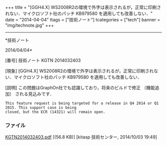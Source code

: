 ﻿+++
title = "[GGH4.X] WS2008R2の環境で外字は表示されるが，正常に印刷されない．マイクロソフト社のパッチ KB979580 を適用しても改善しない．"
date = "2014-04-04"
ttags = ["技術ノート"]
tcategories = ["tech"]
banner = "img/technote.jpg"
+++

-----------------------------------------------------------------------------------------------------------------------------

*技術ノート

2014/04/04*


[番号]
技術ノート KGTN 2014032403

[現象]
[GGH4.X]
WS2008R2の環境で外字は表示されるが，正常に印刷されない．マイクロソフト社のパッチ
KB979580 を適用しても改善しない．

[説明]
この問題はGraphOn社でも認識しており，将来のビルドで修正 （機能追加）
される見込みです．

    This feature request is being targeted for a release in Q4 2014 or Q1 2015. This support case is being
    closed, but the ECR (14321) will remain open.


### ファイル

 
 


[KGTN2014032403.pdf](http://techreport.kitasp.net/attachments/download/1742/KGTN2014032403.pdf)
 [(56.8 KB)] [kitasp 技術センター, 2014/10/03
19:49]


 


 

